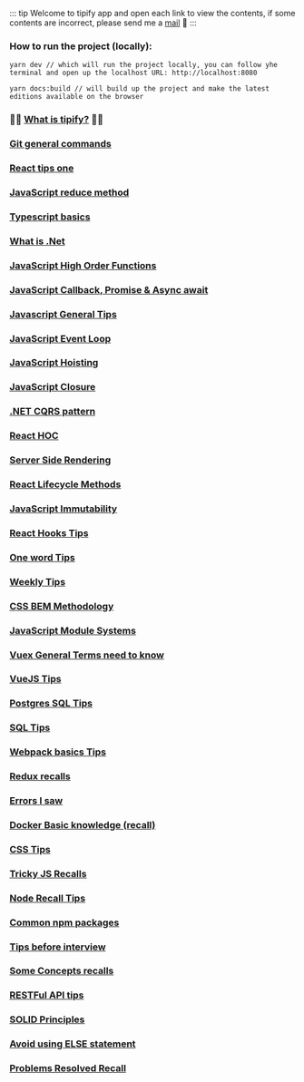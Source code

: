 ::: tip
Welcome to tipify app and open each link to view the contents, if some contents are incorrect, please send me a <a href="mailto:damonwu0605@gmail.com">mail</a> :hugs:
:::

### How to run the project (locally):

```
yarn dev // which will run the project locally, you can follow yhe terminal and open up the localhost URL: http://localhost:8080
```

```
yarn docs:build // will build up the project and make the latest editions available on the browser
```

### :tada::tada: [What is tipify?](./tipify.html)  :tada::tada:
### [Git general commands](./git-tips-one.html)
### [React tips one](./react-tips-one.html)
### [JavaScript reduce method](./js-reduce-method.html)
### [Typescript basics](./ts-basics.html)
### [What is .Net](./dotnet-basics.html)
### [JavaScript High Order Functions](./js-high-order-functions.html)
### [JavaScript Callback, Promise & Async await](./js-callback-promise-async-await.html)
### [Javascript General Tips](./js-general-tips.html)
### [JavaScript Event Loop](./js-event-loop.html)
### [JavaScript Hoisting](./js-hoisting.html)
### [JavaScript Closure](./js-closure.html)
### [.NET CQRS pattern](./dotnet-cqrs.html)
### [React HOC](./react-hoc.html)
### [Server Side Rendering](./sever-side-rendering.html)
### [React Lifecycle Methods](./react-lifecycle.html)
### [JavaScript Immutability](./js-immutability.html)
### [React Hooks Tips](./react-hooks-tips.html)
### [One word Tips](./one-word-tips.html)
### [Weekly Tips](./weekly-tips.html)
### [CSS BEM Methodology](./css-bem.html)
### [JavaScript Module Systems](./js-module-systems.html)
### [Vuex General Terms need to know](./vuex-terms.html)
### [VueJS Tips](./vuejs-tips.html)
### [Postgres SQL Tips](./postgres-tips.html)
### [SQL Tips](./sql-tips.html)
### [Webpack basics Tips](./webpack-tips.html)
### [Redux recalls](./redux-tips.html)
### [Errors I saw](./errors-I-saw.html)
### [Docker Basic knowledge (recall)](./docker-basics.html)
### [CSS Tips](./css-tips.html)
### [Tricky JS Recalls](./tricky-js-recalls.html)
### [Node Recall Tips](./node-tips.html)
### [Common npm packages](./npms.html)
### [Tips before interview](./tips-to-read.html)
### [Some Concepts recalls](./concepts.html)
### [RESTFul API tips](./restful-api.html)
### [SOLID Principles](./solid-principles.html)
### [Avoid using ELSE statement](./avoid-using-else.html)
### [Problems Resolved Recall](./problems-resolved.html)
